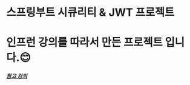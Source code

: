# 스프링부트 시큐리티 & JWT 프로젝트
# 인프런 강의를 따라서 만든 프로젝트 입니다.😊
##### [참고 강의](https://www.inflearn.com/course/%EC%8A%A4%ED%94%84%EB%A7%81%EB%B6%80%ED%8A%B8-%EC%8B%9C%ED%81%90%EB%A6%AC%ED%8B%B0)
